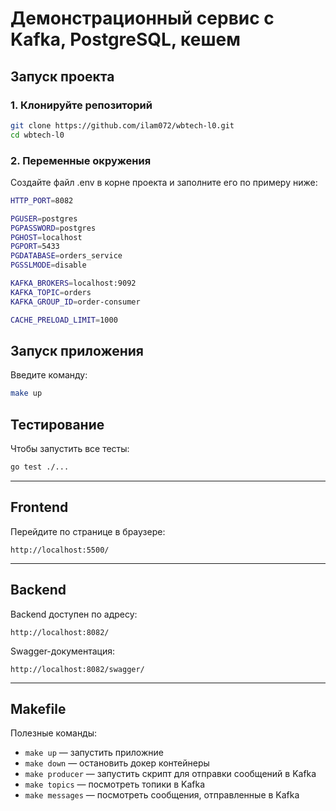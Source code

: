 # Демонстрационный сервис с Kafka, PostgreSQL, кешем

## Запуск проекта

### 1. Клонируйте репозиторий

```bash
git clone https://github.com/ilam072/wbtech-l0.git
cd wbtech-l0
````

### 2. Переменные окружения

Создайте файл .env в корне проекта и заполните его по примеру ниже:

```bash
HTTP_PORT=8082

PGUSER=postgres
PGPASSWORD=postgres
PGHOST=localhost
PGPORT=5433
PGDATABASE=orders_service
PGSSLMODE=disable

KAFKA_BROKERS=localhost:9092
KAFKA_TOPIC=orders
KAFKA_GROUP_ID=order-consumer

CACHE_PRELOAD_LIMIT=1000
```

## Запуск приложения
Введите команду:
```bash
make up
```

## Тестирование

Чтобы запустить все тесты:

```bash
go test ./...
```

---

## Frontend
Перейдите по странице в браузере:
```
http://localhost:5500/
```

---

## Backend
Backend доступен по адресу:
```
http://localhost:8082/
```

Swagger-документация:
```
http://localhost:8082/swagger/
```

---

## Makefile
Полезные команды:
* `make up` — запустить приложние
* `make down` — остановить докер контейнеры
* `make producer` — запустить скрипт для отправки сообщений в Kafka
* `make topics` — посмотреть топики в Kafka
* `make messages` — посмотреть сообщения, отправленные в Kafka
